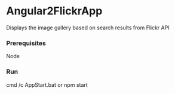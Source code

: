 # Angular2FlickrApp
Displays the image gallery based on search results from Flickr API

### Prerequisites
Node

### Run
cmd /c AppStart.bat
or
npm start